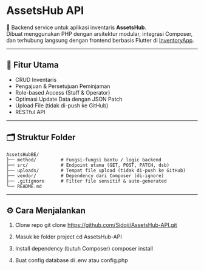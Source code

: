 # AssetsHub API

🔧 Backend service untuk aplikasi inventaris **AssetsHub**.  
Dibuat menggunakan PHP dengan arsitektur modular, integrasi Composer,  
dan terhubung langsung dengan frontend berbasis Flutter di [InventoryApp](https://github.com/Sidqii/InventoryApp).

---

## 🚀 Fitur Utama
- CRUD Inventaris
- Pengajuan & Persetujuan Peminjaman
- Role-based Access (Staff & Operator)
- Optimasi Update Data dengan JSON Patch
- Upload File (tidak di-push ke GitHub)
- RESTful API

---

## 🗂️ Struktur Folder

```text
AssetsHubBE/
├── method/         # Fungsi-fungsi bantu / logic backend
├── src/            # Endpoint utama (GET, POST, PATCH, dsb)
├── uploads/        # Tempat file upload (tidak di-push ke GitHub)
├── vendor/         # Dependency dari Composer (di-ignore)
├── .gitignore      # Filter file sensitif & auto-generated
└── README.md
```

---

## ⚙️ Cara Menjalankan

1. Clone repo
git clone https://github.com/Sidqii/AssetsHub-API.git

2. Masuk ke folder project
cd AssetsHub-API

3. Install dependency (butuh Composer)
composer install

4. Buat config database di .env atau config.php
